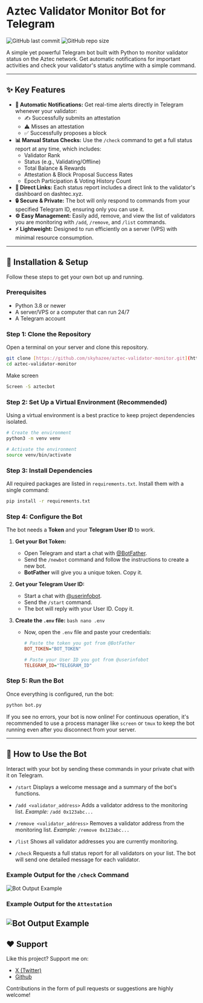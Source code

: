 # Aztec Validator Monitor Bot for Telegram

![GitHub last commit](https://img.shields.io/github/last-commit/skyhazee/aztec-validator-monitor?style=for-the-badge) ![GitHub repo size](https://img.shields.io/github/repo-size/skyhazee/aztec-validator-monitor?style=for-the-badge)

A simple yet powerful Telegram bot built with Python to monitor validator status on the Aztec network. Get automatic notifications for important activities and check your validator's status anytime with a simple command.

---

## ✨ Key Features

-   **🔔 Automatic Notifications:** Get real-time alerts directly in Telegram whenever your validator:
    -   ✍️ Successfully submits an attestation
    -   ⚠️ Misses an attestation
    -   ✅ Successfully proposes a block
-   **📊 Manual Status Checks:** Use the `/check` command to get a full status report at any time, which includes:
    -   Validator Rank
    -   Status (e.g., Validating/Offline)
    -   Total Balance & Rewards
    -   Attestation & Block Proposal Success Rates
    -   Epoch Participation & Voting History Count
-   **🔗 Direct Links:** Each status report includes a direct link to the validator's dashboard on dashtec.xyz.
-   **🔒 Secure & Private:** The bot will only respond to commands from your specified Telegram ID, ensuring only you can use it.
-   **⚙️ Easy Management:** Easily add, remove, and view the list of validators you are monitoring with `/add`, `/remove`, and `/list` commands.
-   **⚡ Lightweight:** Designed to run efficiently on a server (VPS) with minimal resource consumption.

---

## 🚀 Installation & Setup

Follow these steps to get your own bot up and running.

### Prerequisites

-   Python 3.8 or newer
-   A server/VPS or a computer that can run 24/7
-   A Telegram account

### Step 1: Clone the Repository

Open a terminal on your server and clone this repository.

```bash
git clone [https://github.com/skyhazee/aztec-validator-monitor.git](https://github.com/skyhazee/aztec-validator-monitor.git)
cd aztec-validator-monitor
```

Make screen

```bash
Screen -S aztecbot
```

### Step 2: Set Up a Virtual Environment (Recommended)

Using a virtual environment is a best practice to keep project dependencies isolated.

```bash
# Create the environment
python3 -m venv venv

# Activate the environment
source venv/bin/activate
```

### Step 3: Install Dependencies

All required packages are listed in `requirements.txt`. Install them with a single command:

```bash
pip install -r requirements.txt
```

### Step 4: Configure the Bot

The bot needs a **Token** and your **Telegram User ID** to work.

1.  **Get your Bot Token:**
    -   Open Telegram and start a chat with [@BotFather](https://t.me/BotFather).
    -   Send the `/newbot` command and follow the instructions to create a new bot.
    -   **BotFather** will give you a unique token. Copy it.

2.  **Get your Telegram User ID:**
    -   Start a chat with [@userinfobot](https://t.me/userinfobot).
    -   Send the `/start` command.
    -   The bot will reply with your User ID. Copy it.

3.  **Create the `.env` file:**
        ```bash
        nano .env
        ```
    -   Now, open the `.env` file and paste your credentials:
        ```ini
        # Paste the token you got from @BotFather
        BOT_TOKEN="BOT_TOKEN"

        # Paste your User ID you got from @userinfobot
        TELEGRAM_ID="TELEGRAM_ID"
        ```

### Step 5: Run the Bot

Once everything is configured, run the bot:

```bash
python bot.py
```

If you see no errors, your bot is now online! For continuous operation, it's recommended to use a process manager like `screen` or `tmux` to keep the bot running even after you disconnect from your server.

---

## 🤖 How to Use the Bot

Interact with your bot by sending these commands in your private chat with it on Telegram.

-   `/start`
    Displays a welcome message and a summary of the bot's functions.

-   `/add <validator_address>`
    Adds a validator address to the monitoring list.
    *Example:* `/add 0x123abc...`

-   `/remove <validator_address>`
    Removes a validator address from the monitoring list.
    *Example:* `/remove 0x123abc...`

-   `/list`
    Shows all validator addresses you are currently monitoring.

-   `/check`
    Requests a full status report for all validators on your list. The bot will send one detailed message for each validator.

### Example Output for the `/check` Command

![Bot Output Example](https://imgur.com/gallery/rank-AeLipYo)

### Example Output for the `Attestation`

![Bot Output Example](https://imgur.com/gallery/attestation-GIq9u0N)
---

## ❤️ Support

Like this project? Support me on:

-   [X (Twitter)](https://x.com/skyhazeed)
-   [Github](https://github.com/skyhazee)

Contributions in the form of pull requests or suggestions are highly welcome!
